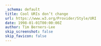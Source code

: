 ```yaml
---
_schema: default
title: Cool URIs don’t change
url: https://www.w3.org/Provider/Style/URI
date: 1998-01-01T00:00:00Z
author: Tim Berners-Lee
skip_screenshot: false
skip_favicon: false
---
```


